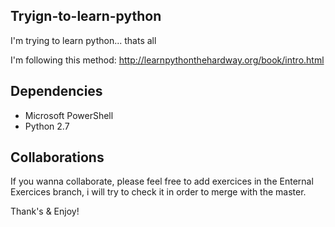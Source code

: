 ## Tryign-to-learn-python

I'm trying to learn python... thats all

I'm following this method: http://learnpythonthehardway.org/book/intro.html

## Dependencies

- Microsoft PowerShell
- Python 2.7

## Collaborations

If you wanna collaborate, please feel free to add exercices in the Enternal Exercices branch, i will try to check it in order to merge with the master.

Thank's & Enjoy!
